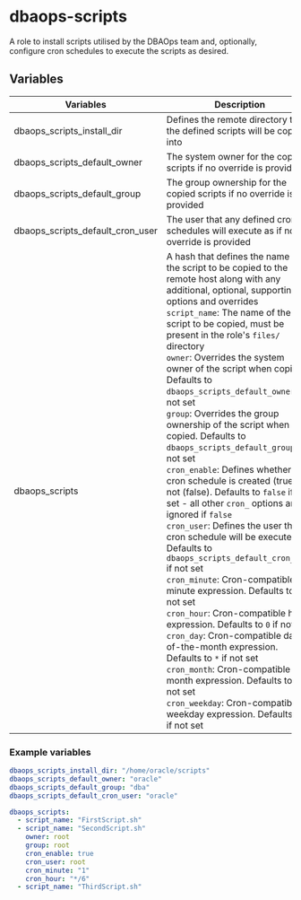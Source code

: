 # dbaops-scripts
A role to install scripts utilised by the DBAOps team and, optionally, configure cron schedules to execute the scripts as desired.

## Variables

| Variables                        | Description                                                                                                                                                                                                                                                                                                                                                                                                                                                                                                                                                                                                                                                                                                                                                                                                                                                                                                                                                                                                                                                                                                                                                                                                                            | Type   |
|----------------------------------|----------------------------------------------------------------------------------------------------------------------------------------------------------------------------------------------------------------------------------------------------------------------------------------------------------------------------------------------------------------------------------------------------------------------------------------------------------------------------------------------------------------------------------------------------------------------------------------------------------------------------------------------------------------------------------------------------------------------------------------------------------------------------------------------------------------------------------------------------------------------------------------------------------------------------------------------------------------------------------------------------------------------------------------------------------------------------------------------------------------------------------------------------------------------------------------------------------------------------------------|--------|
| dbaops_scripts_install_dir       | Defines the remote directory that the defined scripts will be copied into                                                                                                                                                                                                                                                                                                                                                                                                                                                                                                                                                                                                                                                                                                                                                                                                                                                                                                                                                                                                                                                                                                                                                              | string |
| dbaops_scripts_default_owner     | The system owner for the copied scripts if no override is provided                                                                                                                                                                                                                                                                                                                                                                                                                                                                                                                                                                                                                                                                                                                                                                                                                                                                                                                                                                                                                                                                                                                                                                     | string |
| dbaops_scripts_default_group     | The group ownership for the copied scripts if no override is provided                                                                                                                                                                                                                                                                                                                                                                                                                                                                                                                                                                                                                                                                                                                                                                                                                                                                                                                                                                                                                                                                                                                                                                  | string |
| dbaops_scripts_default_cron_user | The user that any defined cron schedules will execute as if no override is provided                                                                                                                                                                                                                                                                                                                                                                                                                                                                                                                                                                                                                                                                                                                                                                                                                                                                                                                                                                                                                                                                                                                                                    | string |
| dbaops_scripts                   | A hash that defines the name of the script to be copied to the remote host along with any additional, optional, supporting options and overrides<br>`script_name`: The name of the script to be copied, must be present in the role's `files/` directory<br>`owner`: Overrides the system owner of the script when copied. Defaults to `dbaops_scripts_default_owner` if not set<br>`group`: Overrides the group ownership of the script when copied. Defaults to `dbaops_scripts_default_group` if not set<br>`cron_enable`: Defines whether a cron schedule is created (true) or not (false). Defaults to `false` if not set - all other `cron_` options are ignored if `false`<br>`cron_user`: Defines the user the cron schedule will be executed as. Defaults to `dbaops_scripts_default_cron_user` if not set<br>`cron_minute`: Cron-compatible minute expression. Defaults to `0` if not set<br>`cron_hour`: Cron-compatible hour expression. Defaults to `0` if not set<br>`cron_day`: Cron-compatible day-of-the-month expression. Defaults to `*` if not set<br>`cron_month`: Cron-compatible month expression. Defaults to `*` if not set<br>`cron_weekday`: Cron-compatible weekday expression. Defaults to `*` if not set |        |

### Example variables

```yaml
dbaops_scripts_install_dir: "/home/oracle/scripts"
dbaops_scripts_default_owner: "oracle"
dbaops_scripts_default_group: "dba"
dbaops_scripts_default_cron_user: "oracle"

dbaops_scripts:
  - script_name: "FirstScript.sh"
  - script_name: "SecondScript.sh"
    owner: root
    group: root
    cron_enable: true
    cron_user: root
    cron_minute: "1"
    cron_hour: "*/6"
  - script_name: "ThirdScript.sh"
  
```
